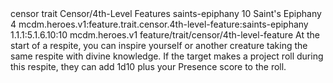 <ability>
  <metadata>
    <class>censor</class>
    <feature_type>trait</feature_type>
    <file_dpath>Censor/4th-Level Features</file_dpath>
    <item_id>saints-epiphany</item_id>
    <item_index>10</item_index>
    <item_name>Saint&apos;s Epiphany</item_name>
    <level>4</level>
    <scc>mcdm.heroes.v1:feature.trait.censor.4th-level-feature:saints-epiphany</scc>
    <scdc>1.1.1:5.1.6.10:10</scdc>
    <source>mcdm.heroes.v1</source>
    <type>feature/trait/censor/4th-level-feature</type>
  </metadata>
  <effects>
    <effect type="mundane">At the start of a respite, you can inspire yourself or another creature taking the same respite with divine knowledge. If the target makes a project roll during this respite, they can add 1d10 plus your Presence score to the roll.</effect>
  </effects>
</ability>
